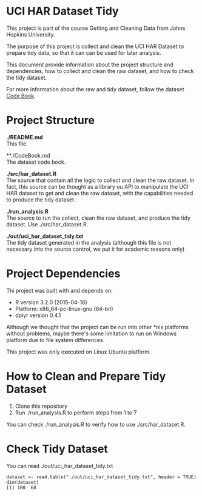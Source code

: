# UCI HAR Dataset Tidy

This project is part of the course Getting and Cleaning Data from Johns Hopkins University.

The purpose of this project is collect and clean the UCI HAR Dataset to prepare tidy data, so that it can can be used for later analysis.

This document provide information about the project structure and dependencies, how to collect and clean the raw dataset, and how to check the tidy dataset.

For more information about the raw and tidy dataset, follow the dataset [Code Book](https://github.com/tartalia/UCI_HAR_Dataset_Tidy/blob/master/CodeBook.md).

# Project Structure

**./README.md**  
	This file.

**./CodeBook.md  
	The dataset code book.

**./src/har_dataset.R**  
	The source that contain all the logic to collect and clean the raw dataset. In fact, this source can be thought as a library ou API to manipulate the UCI HAR dataset to get and clean the raw dataset, with the capabilities needed to produce the tidy dataset.

**./run_analysis.R**  
	The source to run the collect, clean the raw dataset, and produce the tidy dataset. Use ./src/har_dataset.R.

**./out/uci_har_dataset_tidy.txt**  
	The tidy dataset generated in the analysis (although this file is not necessary into the source control, we put it for academic reasons only)

# Project Dependencies

Thi project was built with and depends on:

* R version 3.2.0 (2015-04-16)
* Platform: x86_64-pc-linux-gnu (64-bit)
* dplyr version 0.4.1

Although we thought that the project can be run into other *nix platforms without problems, maybe there's some limitation to run on Windows platform due to file system differences.

This project was only executed on Linux Ubuntu platform.

# How to Clean and Prepare Tidy Dataset

1. Clone this repository
2. Run ./run_analysis.R to perform steps from 1 to 7

You can check ./run_analysis.R to verify how to use ./src/har_dataset.R. 

# Check Tidy Dataset

You can read ./out/uci_har_dataset_tidy.txt

```
dataset <- read.table("./out/uci_har_dataset_tidy.txt", header = TRUE)
dim(dataset)
[1] 180  68
```

